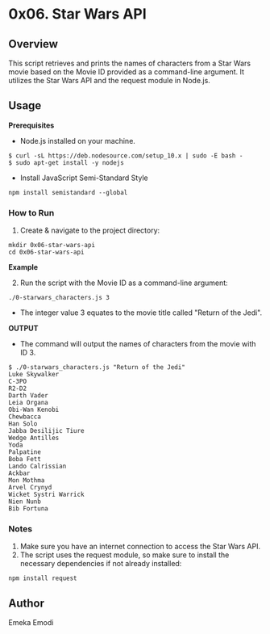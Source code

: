# 0x06. Star Wars API

## Overview

This script retrieves and prints the names of characters from a Star Wars movie based on the Movie ID provided as a command-line argument. It utilizes the Star Wars API and the request module in Node.js.

## Usage

**Prerequisites**

- Node.js installed on your machine.
```shell
$ curl -sL https://deb.nodesource.com/setup_10.x | sudo -E bash -
$ sudo apt-get install -y nodejs
```

- Install JavaScript Semi-Standard Style
```shell
npm install semistandard --global
```

### How to Run

1. Create & navigate to the project directory:

```shell
mkdir 0x06-star-wars-api
cd 0x06-star-wars-api
```

**Example**

2. Run the script with the Movie ID as a command-line argument:

```shell
./0-starwars_characters.js 3
```
- The integer value 3 equates to the movie title called "Return of the Jedi".

**OUTPUT**
- The command will output the names of characters from the movie with ID 3.
```shell
$ ./0-starwars_characters.js "Return of the Jedi"
Luke Skywalker
C-3PO
R2-D2
Darth Vader
Leia Organa
Obi-Wan Kenobi
Chewbacca
Han Solo
Jabba Desilijic Tiure
Wedge Antilles
Yoda
Palpatine
Boba Fett
Lando Calrissian
Ackbar
Mon Mothma
Arvel Crynyd
Wicket Systri Warrick
Nien Nunb
Bib Fortuna
```

### Notes

1. Make sure you have an internet connection to access the Star Wars API.
2. The script uses the request module, so make sure to install the necessary dependencies if not already installed:
```shell
npm install request
```

## Author
Emeka Emodi
